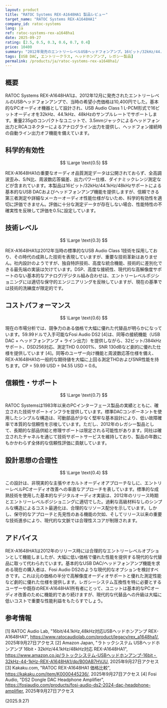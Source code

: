 ```yaml
---
layout: product
title: "RATOC Systems REX-A1648HA1 製品レビュー"
target_name: "RATOC Systems REX-A1648HA1"
company_id: ratoc-systems
lang: ja
ref: ratoc-systems-rex-a1648ha1
date: 2025-09-27
rating: [2.5, 0.5, 0.3, 0.6, 0.7, 0.4]
price: 10400
summary: "2012年発売のエントリーレベルUSBヘッドフォンアンプ。16ビット/32kHz/44.1kHz/48kHzサポートと限定的な測定パフォーマンスデータ"
tags: [USB DAC, エントリークラス, ヘッドホンアンプ, レガシー製品]
permalink: /products/ja/ratoc-systems-rex-a1648ha1/
---
```

## 概要

RATOC Systems REX-A1648HA1は、2012年12月に発売されたエントリーレベルのUSBヘッドフォンアンプで、当時の希望小売価格は10,400円でした。基本的なPCオーディオ機器として設計され、USB Audio Class 1 L-PCM形式で16ビットオーディオを32kHz、44.1kHz、48kHzのサンプルレートでサポートします。重量235gのコンパクトなユニットで、3.5mmジャックによるヘッドフォン出力とRCAコネクターによるアナログライン出力を提供し、ヘッドフォン接続時の自動ライン出力オフ機能を備えています。

## 科学的有効性

$$ \Large \text{0.5} $$

REX-A1648HA1の重要なオーディオ品質測定データは公開されておらず、全高調波歪み、S/N比、周波数応答偏差、出力パワー仕様、ダイナミックレンジ測定などが含まれています。本製品は16ビット/32kHz/44.1kHz/48kHzサポートによる基本的なUSB DACおよびヘッドフォンアンプ機能を提供しますが、信頼できる第三者測定や詳細なメーカーオーディオ性能仕様がないため、科学的有効性を適切に評価できません。評価に十分な測定データが存在しない場合、性能特性の不確実性を反映して評価を0.5に設定しています。

## 技術レベル

$$ \Large \text{0.3} $$

REX-A1648HA1は2012年当時の標準的なUSB Audio Class 1技術を採用しており、その時代の成熟した技術を表現していますが、重要な技術革新はありません。社内設計のようですが、独自特許技術、高度な統合機能、技術的に差別化できる最先端の実装は欠けています。DSP、高度な接続性、現代的な高解像度サポートのない基本的なアナログ/デジタル組み合わせは、エントリーレベルポジショニングには適切な保守的エンジニアリングを反映していますが、現在の基準では技術的洗練度が限定的です。

## コストパフォーマンス

$$ \Large \text{0.6} $$

現在の市場分析では、競争力のある価格で大幅に優れた代替品が明らかになっています。59.99ドルで入手可能なFosi Audio DS2 [4]は、同等の接続機能（USB DAC + ヘッドフォンアンプ + ライン出力）を提供しながら、32ビット/384kHzサポート、DSD256対応、測定THD 0.0001%、SNR 130dBなど劇的に優れた仕様を提供しています [4]。同等のユーザー向け機能と周波数応答仕様を備え、REX-A1648HA1の一般的な期待値を大幅に上回る測定THDおよびSNR性能を持ちます。CP = 59.99 USD ÷ 94.55 USD = 0.6。

## 信頼性・サポート

$$ \Large \text{0.7} $$

RATOC Systemsは1983年以来のPCインターフェース製品の実績とともに、確立された技術サポートインフラを提供しています。標準DACコンポーネントを使用したシンプルな構造は、可動部品が少なく堅牢な基本設計により、低い故障確率で本質的な信頼性を示唆しています。ただし、2012年のレガシー製品として、長期的な部品供給と修理サポートは限定される可能性があります。同社は確立されたチャネルを通じて技術サポートサービスを維持しており、製品の年数にもかかわらず全体的な信頼性評価に貢献しています。

## 設計思想の合理性

$$ \Large \text{0.4} $$

この設計は、非現実的な主張やオカルトオーディオアプローチなしに、エントリーレベルPCオーディオ改善への率直なアプローチを表しています。標準的な成熟技術を使用した基本的なデジタルオーディオ実装は、2012年のリリース時期とエントリーレベルポジショニングに適切でした。過剰な高級材料なしのシンプルな構造によるコスト最適化は、合理的なリソース配分を示しています。しかし、保守的なアプローチと先見性のある機能の欠如、そしてリリース以来の重要な技術進歩により、現代的な文脈では合理性スコアが制限されます。

## アドバイス

REX-A1648HA1は2012年のリリース時には合理的なエントリーレベルオプションとして機能しましたが、大幅に低い価格で優れた性能を提供する現代的な代替品に取って代わられています。基本的なUSB DAC/ヘッドフォンアンプ機能を求める現在の購入者は、Fosi Audio DS2のような現代的なオプションを検討すべきです。これは元の価格の半分で高解像度オーディオサポートと優れた測定性能など劇的に優れた仕様を提供します。レガシーシステム互換性を特に必要とするユーザーや既存のREX-A1648HA1所有者にとって、ユニットは基本的なPCオーディオ改善のために機能的であり続けますが、現代的な代替品への升級は大幅に低いコストで重要な性能利益をもたらすでしょう。

## 参考情報

[1] RATOC Audio Lab, "16bit/44.1kHz,48kHz対応USBヘッドホンアンプ REX-A1648HA1", https://www.ratocaudiolab.com/product/legacy/rex_a1648ha1/, 2025年9月27日アクセス
[2] Amazon Japan, "ラトックシステム USBヘッドホンアンプ 16bit・32kHz/44.1kHz/48kHz対応 REX-A1648HA1", https://www.amazon.co.jp/ラトックシステム-USBヘッドホンアンプ-16bit・32kHz-44-1kHz-REX-A1648HA1/dp/B00AB7HVJU, 2025年9月27日アクセス
[3] Kakaku.com, "RATOC REX-A1648HA1 価格比較", https://kakaku.com/item/K0000445236/, 2025年9月27日アクセス
[4] Fosi Audio, "DS2 Dongle DAC Headphone Amplifier", https://fosiaudio.com/products/fosi-audio-ds2-2024-dac-headphone-amplifier, 2025年9月27日アクセス

(2025.9.27)